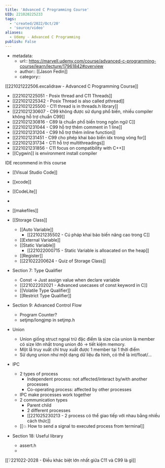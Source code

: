 ```yaml
---
title: 'Advanced C Programming Course'
UID: 221020225233
tags:
  - 'created/2022/Oct/20'
  - 'source/video'
aliases:
  - Udemy - Advanced C Programming
publish: False
---
```

- metadata:
	- url:: https://marvell.udemy.com/course/advanced-c-programming-course/learn/lecture/17961842#overview
	- author:: [[Jason Fedin]]
	- category::


[[221021222506.excalidraw - Advanced C Programming Course]]

- [[221021225051 - Posix thread and C11 Threads]]
- [[221021225342 - Posix Thread is also called pthread]]
- [[221021225500 - C11 thread is in threads.h library]]
- [[221021230607 - C99 không được sử dụng phổ biến, nhiều compiler không hỗ trợ chuẩn C99]]
- [[221021230816 - C89 là chuẩn phổ biến trong ngôn ngữ C]]
- [[221021231044 - C99 hỗ trợ thêm comment in 1 line]]
- [[221021231204 - C99 hỗ trợ thêm inline function]]
- [[221021231451 - C99 cho phép khai báo biến idx trong vòng for]]
- [[221021231734 - C11 hỗ trợ multithreadings]]
- [[221021231856 - C11 focus on compatibility with C++]]
- [[Cygwin]] is environment install compiler

IDE recommend in this course
- [[Visual Studio Code]]
- [[xcode]]
- [[CodeLite]]
- 

- [[makefiles]]


- [[Storage Class]]
	- [[Auto Variable]]
		- [[221021235502 - Cú pháp khai báo biến nâng cao trong C]]
	- [[External Variable]]
	- [[Static Variable]]
		- [[221022000715 - Static Variable is alloacated on the heap]]
	- [[Register]]
	- [[221022200624 - Quiz of Storage Class]]
- Section 7: Type Qualifier
	- Const -> Just assign value when declare variable
	- [[221022202021 - Advanced usecases of const keyword in C]]
	- [[Volatile Type Qualifier]]
	- [[Restrict Type Qualifier]]

- Section 9: Advanced Control Flow
	- Program Counter?
	- setjmp/longjmp in setjmp.h

- Union
	- Union giống struct ngoại trừ đặc điểm là size của union là member có size lớn nhất trong union đó -> tiết kiệm memory.
	- Một lầ truy xuất chỉ truy xuất được 1 member tại 1 thời điểm
	- Sử dụng union như một dạng dữ liệu đa hình, có thể là int/float/...
- IPC
	- 2 types of process
		- Independent process: not affected/interact by/with another processes
		- Co-operating process: affected by other processes
	- IPC make processes work together
	- 2 communication types
		- Parent child
		- 2 different processes
		- [[221025230213 - 2 process có thể giao tiếp với nhau bằng nhiều cách thức]]
	- [[💥 How to send a signal to executed process from terminal]]

- Section 18: Useful library
	- assert.h
	- 


[[❔221022-2028 - Điều khác biệt lớn nhất giữa C11 và C99 là gì]]